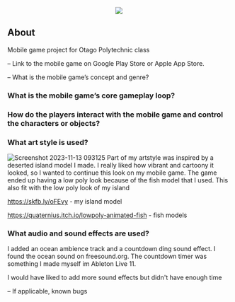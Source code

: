 <a name="Fresh-Catch">
<p align="center"><img width:100% src="https://github.com/LiamMcKenzie/Fishing-game/assets/90590068/68d08d07-6593-4cf7-9c08-f679d4493310"></p>

<a name="about"></a>
## About
Mobile game project for Otago Polytechnic class

– Link to the mobile game on Google Play Store or Apple App Store.

– What is the mobile game’s concept and genre?

### What is the mobile game’s core gameplay loop?

### How do the players interact with the mobile game and control the characters or objects?

### What art style is used?

![Screenshot 2023-11-13 093125](https://github.com/LiamMcKenzie/Fresh-Catch/assets/90590068/7063e1ac-b71f-4fa9-847f-5ad5dc7bd2e2)
Part of my artstyle was inspired by a deserted island model I made. I really liked how vibrant and cartoony it looked, so I wanted to continue this look on my mobile game.
The game ended up having a low poly look because of the fish model that I used. This also fit with the low poly look of my island

https://skfb.ly/oFEvy - my island model

https://quaternius.itch.io/lowpoly-animated-fish - fish models

### What audio and sound effects are used?

I added an ocean ambience track and a countdown ding sound effect. I found the ocean sound on freesound.org.
The countdown timer was something I made myself im Ableton Live 11.

I would have liked to add more sound effects but didn't have enough time

– If applicable, known bugs
